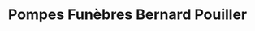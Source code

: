 ---
title: "Pompes Funèbres Bernard Pouiller"
url: /saint-leonard-de-noblat/pompes-funebres-bernard-pouiller/
shop: Bestattungen
---
